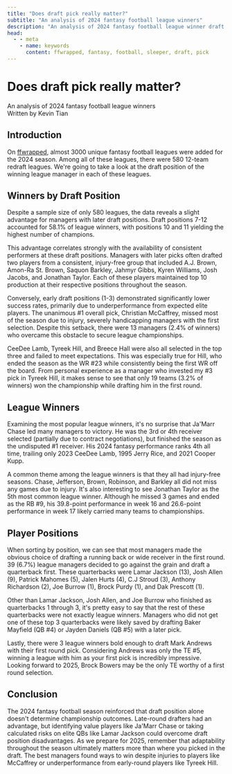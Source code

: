 ```yaml
---
title: "Does draft pick really matter?"
subtitle: "An analysis of 2024 fantasy football league winners"
description: "An analysis of 2024 fantasy football league winner draft picks"
head:
  - - meta
    - name: keywords
      content: ffwrapped, fantasy, football, sleeper, draft, pick
---
```


# Does draft pick really matter?

<div class="subtitle">An analysis of 2024 fantasy football league winners</div>

<div class="author">Written by Kevin Tian</div>

## Introduction

On [ffwrapped](https://ffwrapped.com), almost 3000 unique fantasy football leagues were added for the 2024 season. Among all of these leagues, there were 580 12-team redraft leagues. We're going to take a look at the draft position of the winning league manager in each of these leagues.

## Winners by Draft Position

<ClientOnly>
  <Chart1/>
</ClientOnly>

Despite a sample size of only 580 leagues, the data reveals a slight advantage for managers with later draft positions. Draft positions 7-12 accounted for 58.1% of league winners, with positions 10 and 11 yielding the highest number of champions.

This advantage correlates strongly with the availability of consistent performers at these draft positions. Managers with later picks often drafted two players from a consistent, injury-free group that included A.J. Brown, Amon-Ra St. Brown, Saquon Barkley, Jahmyr Gibbs, Kyren Williams, Josh Jacobs, and Jonathan Taylor. Each of these players maintained top 10 production at their respective positions throughout the season.

Conversely, early draft positions (1-3) demonstrated significantly lower success rates, primarily due to underperformance from expected elite players. The unanimous #1 overall pick, Christian McCaffrey, missed most of the season due to injury, severely handicapping managers with the first selection. Despite this setback, there were 13 managers (2.4% of winners) who overcame this obstacle to secure league championships.

CeeDee Lamb, Tyreek Hill, and Breece Hall were also all selected in the top three and failed to meet expectations. This was especially true for Hill, who ended the season as the WR #23 while consistently being the first WR off the board. From personal experience as a manager who invested my #3 pick in Tyreek Hill, it makes sense to see that only 19 teams (3.2% of winners) won the championship while drafting him in the first round.

## League Winners

<ClientOnly>
  <Chart2/>
</ClientOnly>

Examining the most popular league winners, it's no surprise that Ja'Marr Chase led many managers to victory. He was the 3rd or 4th receiver selected (partially due to contract negotiations), but finished the season as the undisputed #1 receiver. His 2024 fantasy performance ranks 4th all time, trailing only 2023 CeeDee Lamb, 1995 Jerry Rice, and 2021 Cooper Kupp.

A common theme among the league winners is that they all had injury-free seasons. Chase, Jefferson, Brown, Robinson, and Barkley all did not miss any games due to injury. It's also interesting to see Jonathan Taylor as the 5th most common league winner. Although he missed 3 games and ended as the RB #9, his 39.8-point performance in week 16 and 26.6-point performance in week 17 likely carried many teams to championships.

## Player Positions

<ClientOnly>
  <Chart3/>
</ClientOnly>

When sorting by position, we can see that most managers made the obvious choice of drafting a running back or wide receiver in the first round. 39 (6.7%) league managers decided to go against the grain and draft a quarterback first. These quarterbacks were Lamar Jackson (13), Josh Allen (9), Patrick Mahomes (5), Jalen Hurts (4), C.J Stroud (3), Anthony Richardson (2), Joe Burrow (1), Brock Purdy (1), and Dak Prescott (1).

Other than Lamar Jackson, Josh Allen, and Joe Burrow who finished as quarterbacks 1 through 3, it's pretty easy to say that the rest of these quarterbacks were not exactly league winners. Managers who did not get one of these top 3 quarterbacks were likely saved by drafting Baker Mayfield (QB #4) or Jayden Daniels (QB #5) with a later pick.

Lastly, there were 3 league winners bold enough to draft Mark Andrews with their first round pick. Considering Andrews was only the TE #5, winning a league with him as your first pick is incredibly impressive. Looking forward to 2025, Brock Bowers may be the only TE worthy of a first round selection.

## Conclusion

The 2024 fantasy football season reinforced that draft position alone doesn't determine championship outcomes. Late-round drafters had an advantage, but identifying value players like Ja'Marr Chase or taking calculated risks on elite QBs like Lamar Jackson could overcome draft position disadvantages. As we prepare for 2025, remember that adaptability throughout the season ultimately matters more than where you picked in the draft. The best managers found ways to win despite injuries to players like McCaffrey or underperformance from early-round players like Tyreek Hill.
